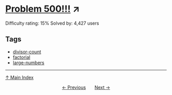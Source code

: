 # [Problem 500!!!](https://projecteuler.net/problem=500) ↗️

Difficulty rating: 15%
Solved by: 4,427 users
## Tags

- [divisor-count](../tags/divisor-count.md)
- [factorial](../tags/factorial.md)
- [large-numbers](../tags/large-numbers.md)



---

[↑ Main Index](../README.md)


<div align=center><a href='499.md'>← Previous</a> &nbsp;&nbsp; &nbsp;&nbsp;  <a href='501.md'>Next →</a></div>
